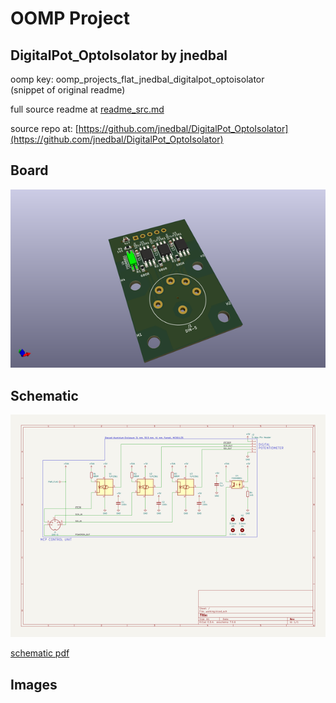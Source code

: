 # OOMP Project  
## DigitalPot_OptoIsolator  by jnedbal  
  
oomp key: oomp_projects_flat_jnedbal_digitalpot_optoisolator  
(snippet of original readme)  
  
  
  full source readme at [readme_src.md](readme_src.md)  
  
source repo at: [https://github.com/jnedbal/DigitalPot_OptoIsolator](https://github.com/jnedbal/DigitalPot_OptoIsolator)  
## Board  
  
[![working_3d.png](working_3d_600.png)](working_3d.png)  
## Schematic  
  
[![working_schematic.png](working_schematic_600.png)](working_schematic.png)  
  
[schematic pdf](working_schematic.pdf)  
## Images  
